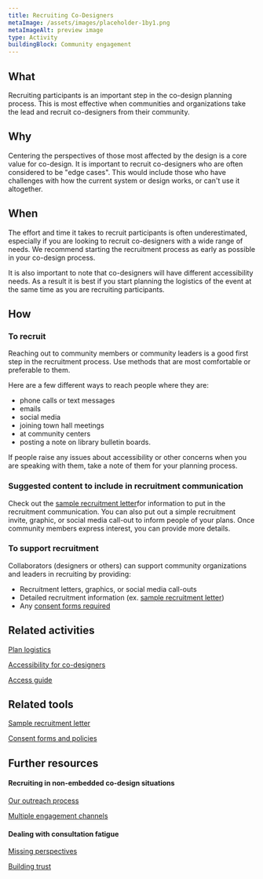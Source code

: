 ```yaml
---
title: Recruiting Co-Designers
metaImage: /assets/images/placeholder-1by1.png
metaImageAlt: preview image
type: Activity
buildingBlock: Community engagement
---
```

## What

Recruiting participants is an important step in the co-design planning process. This is most effective when communities and organizations take the lead and recruit co-designers from their community.

## Why

Centering the perspectives of those most affected by the design is a core value for co-design. It is important to recruit co-designers who are often considered to be "edge cases". This would include those who have challenges with how the current system or design works, or can't use it altogether.

## When

The effort and time it takes to recruit participants is often underestimated, especially if you are looking to recruit co-designers with a wide range of needs. We recommend starting the recruitment process as early as possible in your co-design process.

It is also important to note that co-designers will have different accessibility needs. As a result it is best if you start planning the logistics of the event at the same time as you are recruiting participants.

## How

### To recruit

Reaching out to community members or community leaders is a good first step in the recruitment process. Use methods that are most comfortable or preferable to them.

Here are a few different ways to reach people where they are:

* phone calls or text messages
* emails
* social media
* joining town hall meetings
* at community centers
* posting a note on library bulletin boards.

If people raise any issues about accessibility or other concerns when you are speaking with them, take a note of them for your planning process.

### Suggested content to include in recruitment communication

Check out the [sample recruitment letter](https://www.notion.so/Sample-recruitment-letter-40303810d3ff4658b0e56e1983eae83a)for information to put in the recruitment communication. You can also put out a simple recruitment invite, graphic, or social media call-out to inform people of your plans. Once community members express interest, you can provide more details.

### To support recruitment

Collaborators (designers or others) can support community organizations and leaders in recruiting by providing:

* Recruitment letters, graphics, or social media call-outs
* Detailed recruitment information (ex. [sample recruitment letter](https://www.notion.so/Sample-recruitment-letter-40303810d3ff4658b0e56e1983eae83a))
* Any [consent forms required](https://www.notion.so/Consent-forms-and-policies-48f311f302dc484db429cb92fa151bbe)

## Related activities

[Plan logistics](https://www.notion.so/Plan-logistics-aea309cd06a844a9a9a9e16d6eea6dcc)

[Accessibility for co-designers](https://www.notion.so/Accessibility-for-co-designers-934d52551939463dab466a23ffda6a35)

[Access guide](https://www.notion.so/Access-guide-c5fe97d352f84d699275230d34f3fdac)

## Related tools

[Sample recruitment letter](https://www.notion.so/Sample-recruitment-letter-40303810d3ff4658b0e56e1983eae83a)

[Consent forms and policies](https://www.notion.so/Consent-forms-and-policies-48f311f302dc484db429cb92fa151bbe)

## Further resources

#### Recruiting in non-embedded co-design situations

[Our outreach process](https://cities.inclusivedesign.ca/resources/our-outreach-process/)

[Multiple engagement channels](https://cities.inclusivedesign.ca/resources/multiple-engagement-channels/)

#### Dealing with consultation fatigue

[Missing perspectives](https://cities.inclusivedesign.ca/resources/missing-perspectives/)

[Building trust](https://cities.inclusivedesign.ca/resources/building-trust/)